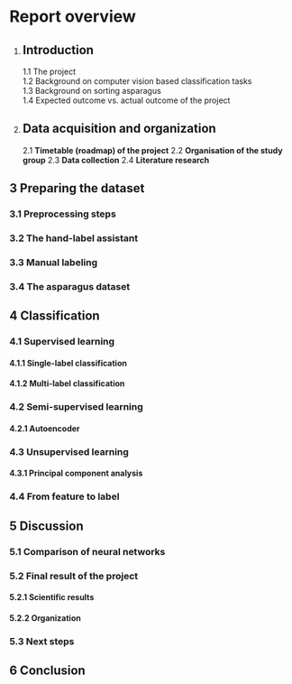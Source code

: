 # Report overview

1.  ## Introduction  
    1.1  The project  
    1.2  Background on computer vision based classification tasks  
    1.3  Background on sorting asparagus  
    1.4  Expected outcome vs. actual outcome of the project  

2. ## Data acquisition and organization
    2.1 **Timetable (roadmap) of the project**
    2.2 **Organisation of the study group**
    2.3 **Data collection**
    2.4 **Literature research**

## 3 Preparing the dataset
### 3.1 Preprocessing steps
### 3.2 The hand-label assistant
### 3.3 Manual labeling
### 3.4 The asparagus dataset

## 4 Classification
### 4.1 Supervised learning
#### 4.1.1 Single-label classification
#### 4.1.2 Multi-label classification
### 4.2 Semi-supervised learning
#### 4.2.1 Autoencoder
### 4.3 Unsupervised learning
#### 4.3.1 Principal component analysis
### 4.4 From feature to label

## 5 Discussion
### 5.1 Comparison of neural networks
### 5.2 Final result of the project
#### 5.2.1 Scientific results
#### 5.2.2 Organization 
### 5.3 Next steps

## 6 Conclusion
